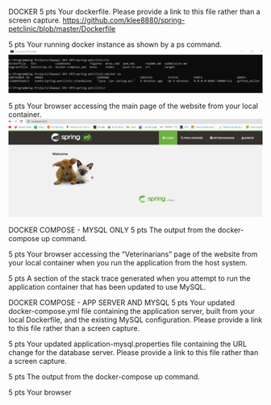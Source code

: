 DOCKER
5 pts Your dockerfile. Please provide a link to this file rather than a screen capture.
https://github.com/klee8880/spring-petclinic/blob/master/Dockerfile

5 pts Your running docker instance as shown by a ps command.
![2](https://github.com/klee8880/spring-petclinic/blob/master/figures/Docker%202.png)

5 pts Your browser accessing the main page of the website from your local container.
![3](https://github.com/klee8880/spring-petclinic/blob/master/figures/Docker%203.png)

DOCKER COMPOSE - MYSQL ONLY
5 pts The output from the docker-compose up command.

5 pts Your browser accessing the “Veterinarians” page of the website from your local container when you run the application from the host system.

5 pts A section of the stack trace generated when you attempt to run the application
container that has been updated to use MySQL.

DOCKER COMPOSE - APP SERVER AND MYSQL
5 pts Your updated docker-compose.yml file containing the application server, built from
your local Dockerfile, and the existing MySQL configuration. Please provide a link
to this file rather than a screen capture.

5 pts Your updated application-mysql.properties file containing the URL change for
the database server. Please provide a link to this file rather than a screen capture.

5 pts The output from the docker-compose up command.

5 pts Your browser
